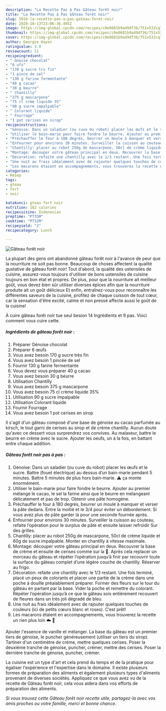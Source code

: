 ```yaml
---
description: "La Recette Pas à Pas Gâteau forêt noir"
title: "La Recette Pas à Pas Gâteau forêt noir"
slug: 5918-la-recette-pas-a-pas-gateau-foret-noir
date: 2020-10-13T23:06:36.495Z
image: https://img-global.cpcdn.com/recipes/c0e0681b9ad9df36/751x532cq70/gateau-foret-noir-photo-principale-de-la-recette.jpg
thumbnail: https://img-global.cpcdn.com/recipes/c0e0681b9ad9df36/751x532cq70/gateau-foret-noir-photo-principale-de-la-recette.jpg
cover: https://img-global.cpcdn.com/recipes/c0e0681b9ad9df36/751x532cq70/gateau-foret-noir-photo-principale-de-la-recette.jpg
author: Georgie Hayes
ratingvalue: 3.9
reviewcount: 11
recipeingredient:
- " Gnoise chocolat"
- "6 ufs"
- "170 g sucre trs fin"
- "1 pince de sel"
- "130 g farine fermentante"
- "40 g cacao"
- "30 g beurre"
- " Chantilly"
- "375 g mascarpone"
- "75 cl crme liquide 35"
- "90 g sucre impalpable"
- " Colorant liquide"
- " Fourrage"
- "1 pot cerises en sirop"
recipeinstructions:
- "Génoise: Dans un saladier (ou cuve du robot) placer les œufs et le sucre. Battre (fouet électrique) au dessus d’un bain-marie pendant 5 minutes. Battre 5 minutes de plus hors bain-marie. ⚠️ ça monte énormément."
- "Utiliser le bain-marie pour faire fondre le beurre. Ajouter au premier mélange le cacao, le sel la farine ainsi que le beurre en mélangeant délicatement et pas de trop. Obtenir une pâte homogène."
- "Préchauffer le four à 180 degrés, beurrer un moule à manquer et verser la pâte dedans. Entre la moitié et le 3/4 pour éviter un débordement. Si vous avez plus de pâte garder là pour une seconde fournée après."
- "Enfourner pour environs 30 minutes. Surveiller la cuisson au couteau, refaite l’opération pour le surplus de pâte et ensuite laisser refroidir Sur des grilles."
- "Chantilly: placer au robot 250g de mascarpone, 50cl de crème liquide et 60g de sucre impalpable. Monter en chantilly à vitesse maximale."
- "Montage: découper votre gâteau principal en deux. Recouvrer la base de crème et ensuite de cerises comme sur la 📸. Après cela replacer un morceau du gâteau et répéter l’opération jusqu’à finir par recouvrir toute la surface du gâteau complet d’une légère couche de chantilly. Réserver au frigo."
- "Décoration: refaite une chantilly avec le 1/3 restant. Une fois terminé, placé un peux de colorants et placer une partie de la crème dans une poche à douille préalablement préparer. Former des fleurs sur le tour du gâteau en partant par la base. Vider la poche et remettre du colorant. Répéter l’opération jusqu’à ce que le gâteau sois entièrement recouvert de fleures dans un très joli dégradé de bleu."
- "Une nuit au frais idéalement avec de rajouter quelques touches de couleurs (ici de petits cœurs blanc et roses). C’est prêt!"
- "Les macarons étaient en accompagnements, vous trouverez la recette un rien plus loin ☁️ 🍋"
categories:
- Resep
tags:
- gteau
- fort
- noir

katakunci: gteau fort noir 
nutrition: 182 calories
recipecuisine: Indonesian
preptime: "PT35M"
cooktime: "PT32M"
recipeyield: "2"
recipecategory: Lunch

---
```



![Gâteau forêt noir](https://img-global.cpcdn.com/recipes/c0e0681b9ad9df36/751x532cq70/gateau-foret-noir-photo-principale-de-la-recette.jpg)

La plupart des gens ont abandonné gâteau forêt noir à l'avance de peur que la nourriture ne soit pas bonne. Beaucoup de choses affectent la qualité gustative de gâteau forêt noir! Tout d'abord, la qualité des ustensiles de cuisine, assurez-vous toujours d'utiliser de bons ustensiles de cuisine toujours en bon état et propres. De plus, pour que la nourriture ait meilleur goût, vous devez bien sûr utiliser diverses épices afin que la nourriture produite ait un goût délicieux Et enfin, entraînez-vous pour reconnaître les différentes saveurs de la cuisine, profitez de chaque cuisson de tout cœur, car la sensation d'être excité, calme et non pressé affecte aussi le goût de la cuisine!

<!--inarticleads1-->

À cuire gâteau forêt noir tue seul besion 14 Ingrédients et 9 pas. Voici comment vous cuire cette.

##### Ingrédients de gâteau forêt noir :

1. Préparer  Génoise chocolat
1. Préparer 6 œufs
1. Vous avez besoin 170 g sucre très fin
1. Vous avez besoin 1 pincée de sel
1. Fournir 130 g farine fermentante
1. Vous devez vous préparer 40 g cacao
1. Vous avez besoin 30 g beurre
1. Utilisation  Chantilly
1. Vous avez besoin 375 g mascarpone
1. Vous avez besoin 75 cl crème liquide 35%
1. Utilisation 90 g sucre impalpable
1. Utilisation  Colorant liquide
1. Fournir  Fourrage
1. Vous avez besoin 1 pot cerises en sirop


Il s&#39;agit d&#39;un gâteau composé d&#39;une base de génoise au cacao parfumée au kirsch, le tout garni de cerises au sirop et de crème chantilly. Aucun doute qu&#39;avec ce dessert vous surprendrez vos convives. Au malaxeur, battre le beurre en crème avec le sucre. Ajouter les oeufs, un à la fois, en battant entre chaque addition. 

<!--inarticleads2-->

##### Gâteau forêt noir pas à pas :

1. Génoise: Dans un saladier (ou cuve du robot) placer les œufs et le sucre. Battre (fouet électrique) au dessus d’un bain-marie pendant 5 minutes. Battre 5 minutes de plus hors bain-marie. ⚠️ ça monte énormément.
1. Utiliser le bain-marie pour faire fondre le beurre. Ajouter au premier mélange le cacao, le sel la farine ainsi que le beurre en mélangeant délicatement et pas de trop. Obtenir une pâte homogène.
1. Préchauffer le four à 180 degrés, beurrer un moule à manquer et verser la pâte dedans. Entre la moitié et le 3/4 pour éviter un débordement. Si vous avez plus de pâte garder là pour une seconde fournée après.
1. Enfourner pour environs 30 minutes. Surveiller la cuisson au couteau, refaite l’opération pour le surplus de pâte et ensuite laisser refroidir Sur des grilles.
1. Chantilly: placer au robot 250g de mascarpone, 50cl de crème liquide et 60g de sucre impalpable. Monter en chantilly à vitesse maximale.
1. Montage: découper votre gâteau principal en deux. Recouvrer la base de crème et ensuite de cerises comme sur la 📸. Après cela replacer un morceau du gâteau et répéter l’opération jusqu’à finir par recouvrir toute la surface du gâteau complet d’une légère couche de chantilly. Réserver au frigo.
1. Décoration: refaite une chantilly avec le 1/3 restant. Une fois terminé, placé un peux de colorants et placer une partie de la crème dans une poche à douille préalablement préparer. Former des fleurs sur le tour du gâteau en partant par la base. Vider la poche et remettre du colorant. Répéter l’opération jusqu’à ce que le gâteau sois entièrement recouvert de fleures dans un très joli dégradé de bleu.
1. Une nuit au frais idéalement avec de rajouter quelques touches de couleurs (ici de petits cœurs blanc et roses). C’est prêt!
1. Les macarons étaient en accompagnements, vous trouverez la recette un rien plus loin ☁️ 🍋


Ajouter l&#39;essence de vanille et mélanger. La base du gâteau est un premier tiers de génoise, le puncher généreusement (utiliser un tiers du sirop). Tartiner d&#39;un centimètre de crème, mettre quelques cerises. Poser la deuxième tranche de génoise, puncher, crémer, mettre des cerises. Poser la dernière tranche de génoise, puncher, crémer. 

<!--inarticleads1-->

<p>
La cuisine est un type d'art et cela prend du temps et de la pratique pour égaliser l'expérience et l'expertise dans le domaine. Il existe plusieurs formes de préparation des aliments et également plusieurs types d'aliments provenant de diverses sociétés. Appliquez ce que vous avez vu de la recette de Gâteau forêt noir, cela vous aidera dans vos efforts de préparation des aliments.
</p>

<p>
<i>Si vous trouvez cette Gâteau forêt noir recette utile, partagez-la avec vos amis proches ou votre famille, merci et bonne chance.</i>
</p>
